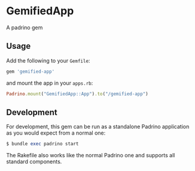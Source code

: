 # GemifiedApp

A padrino gem

## Usage

Add the following to your `Gemfile`:

```ruby
gem 'gemified-app'
```

and mount the app in your `apps.rb`:

```ruby
Padrino.mount("GemifiedApp::App").to("/gemified-app")
```

## Development

For development, this gem can be run as a standalone Padrino application
as you would expect from a normal one:

```ruby
$ bundle exec padrino start
```

The Rakefile also works like the normal Padrino one and supports all standard
components.
